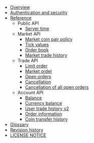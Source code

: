 * [Overview](/1_Overview.md)
* [Authentication and security](/2_Authentication_and_Security_Policy.md)
* [Reference](/3_Reference.md)
    * Public API
        * [Server time](/api/public/v1-public-time-get.md)
    * Market API
        * [Market coin pair policy](/api/market/v1-market-public-coins-pairPolicy-get.md)
        * [Tick values](/api/market/v1-market-public-currentTickValue-get.md)
        * [Order book](/api/market/v1-market-public-orderBooks-get.md)
        * [Market trade history](/api/market/v1-market-public-tradeHistory-get.md)
    * Trade API
        * [Limit order](/api/trade/v1-trade-limitOrders-post.md)
        * [Market order](/api/trade/v1-trade-marketOrders-post.md)
        * [Open orders](/api/trade/v1-trade-openOrders-get.md)
        * [Cancellation](/api/trade/v1-trade-orders-delete.md)
        * [Cancellation of all open orders](/api/trade/v1-trade-openOrders-delete.md)
    * Account API
        * [Balance](/api/account/v1-account-balances-get.md)
        * [Currency balance](/api/account/v1-account-balances-currency-get.md)
        * [User trade history v2](/api/account/v2-account-tradeHistory-get.md)
        * [Order information](/api/account/v1-account-orders-orderID-get.md)
        * [Coin transfer history](/api/account/v1-account-transactionHistory-get.md)
* [Glossary](/5_Terms.md)
* [Revision history](/0_About_This_Document.md)
* [LICENSE NOTICE](/LICENSE.md)
